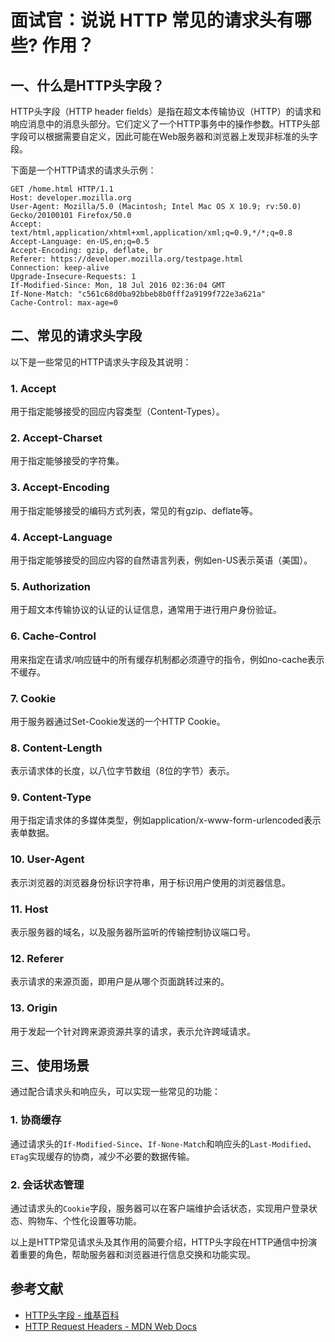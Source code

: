 # 面试官：说说 HTTP 常见的请求头有哪些? 作用？

## 一、什么是HTTP头字段？

HTTP头字段（HTTP header fields）是指在超文本传输协议（HTTP）的请求和响应消息中的消息头部分。它们定义了一个HTTP事务中的操作参数。HTTP头部字段可以根据需要自定义，因此可能在Web服务器和浏览器上发现非标准的头字段。

下面是一个HTTP请求的请求头示例：

```http
GET /home.html HTTP/1.1
Host: developer.mozilla.org
User-Agent: Mozilla/5.0 (Macintosh; Intel Mac OS X 10.9; rv:50.0) Gecko/20100101 Firefox/50.0
Accept: text/html,application/xhtml+xml,application/xml;q=0.9,*/*;q=0.8
Accept-Language: en-US,en;q=0.5
Accept-Encoding: gzip, deflate, br
Referer: https://developer.mozilla.org/testpage.html
Connection: keep-alive
Upgrade-Insecure-Requests: 1
If-Modified-Since: Mon, 18 Jul 2016 02:36:04 GMT
If-None-Match: "c561c68d0ba92bbeb8b0fff2a9199f722e3a621a"
Cache-Control: max-age=0
```

## 二、常见的请求头字段

以下是一些常见的HTTP请求头字段及其说明：

### 1. Accept

用于指定能够接受的回应内容类型（Content-Types）。

### 2. Accept-Charset

用于指定能够接受的字符集。

### 3. Accept-Encoding

用于指定能够接受的编码方式列表，常见的有gzip、deflate等。

### 4. Accept-Language

用于指定能够接受的回应内容的自然语言列表，例如en-US表示英语（美国）。

### 5. Authorization

用于超文本传输协议的认证的认证信息，通常用于进行用户身份验证。

### 6. Cache-Control

用来指定在请求/响应链中的所有缓存机制都必须遵守的指令，例如no-cache表示不缓存。

### 7. Cookie

用于服务器通过Set-Cookie发送的一个HTTP Cookie。

### 8. Content-Length

表示请求体的长度，以八位字节数组（8位的字节）表示。

### 9. Content-Type

用于指定请求体的多媒体类型，例如application/x-www-form-urlencoded表示表单数据。

### 10. User-Agent

表示浏览器的浏览器身份标识字符串，用于标识用户使用的浏览器信息。

### 11. Host

表示服务器的域名，以及服务器所监听的传输控制协议端口号。

### 12. Referer

表示请求的来源页面，即用户是从哪个页面跳转过来的。

### 13. Origin

用于发起一个针对跨来源资源共享的请求，表示允许跨域请求。

## 三、使用场景

通过配合请求头和响应头，可以实现一些常见的功能：

### 1. 协商缓存

通过请求头的`If-Modified-Since`、`If-None-Match`和响应头的`Last-Modified`、`ETag`实现缓存的协商，减少不必要的数据传输。

### 2. 会话状态管理

通过请求头的`Cookie`字段，服务器可以在客户端维护会话状态，实现用户登录状态、购物车、个性化设置等功能。

以上是HTTP常见请求头及其作用的简要介绍，HTTP头字段在HTTP通信中扮演着重要的角色，帮助服务器和浏览器进行信息交换和功能实现。

## 参考文献

- [HTTP头字段 - 维基百科](https://zh.wikipedia.org/wiki/HTTP%E5%A4%B4%E5%AD%97%E6%AE%B5)
- [HTTP Request Headers - MDN Web Docs](https://developer.mozilla.org/en-US/docs/Web/HTTP/Headers)
